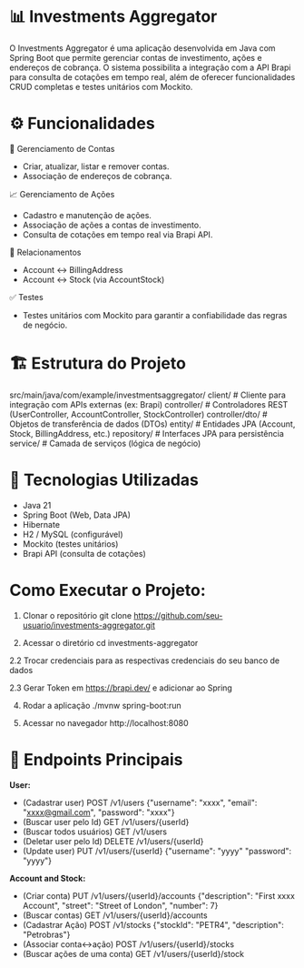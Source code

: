 # 📊 Investments Aggregator

O Investments Aggregator é uma aplicação desenvolvida em Java com Spring Boot que permite gerenciar contas de investimento, ações e endereços de cobrança.
O sistema possibilita a integração com a API Brapi para consulta de cotações em tempo real, além de oferecer funcionalidades CRUD completas e testes unitários com Mockito.

# ⚙️ Funcionalidades
📂 Gerenciamento de Contas

- Criar, atualizar, listar e remover contas.
- Associação de endereços de cobrança.

📈 Gerenciamento de Ações

- Cadastro e manutenção de ações.
- Associação de ações a contas de investimento.
- Consulta de cotações em tempo real via Brapi API.

🔄 Relacionamentos

- Account ↔ BillingAddress
- Account ↔ Stock (via AccountStock)

✅ Testes

- Testes unitários com Mockito para garantir a confiabilidade das regras de negócio.

# 🏗️ Estrutura do Projeto
src/main/java/com/example/investmentsaggregator/
client/ # Cliente para integração com APIs externas (ex: Brapi)
controller/ # Controladores REST (UserController, AccountController, StockController)
controller/dto/ # Objetos de transferência de dados (DTOs)
entity/ # Entidades JPA (Account, Stock, BillingAddress, etc.)
repository/ # Interfaces JPA para persistência
service/ # Camada de serviços (lógica de negócio)

# 🔧 Tecnologias Utilizadas

- Java 21
- Spring Boot (Web, Data JPA)
- Hibernate
- H2 / MySQL (configurável)
- Mockito (testes unitários)
- Brapi API (consulta de cotações)

# Como Executar o Projeto:

1. Clonar o repositório
git clone https://github.com/seu-usuario/investments-aggregator.git

2. Acessar o diretório
cd investments-aggregator

2.2 Trocar credenciais para as respectivas credenciais do seu banco de dados

2.3 Gerar Token em https://brapi.dev/ e adicionar ao Spring

4. Rodar a aplicação
./mvnw spring-boot:run

5. Acessar no navegador
http://localhost:8080

# 📌 Endpoints Principais

**User:**
- (Cadastrar user) POST /v1/users {"username": "xxxx", "email": "xxxx@gmail.com", "password": "xxxx"}
- (Buscar user pelo Id) GET /v1/users/{userId}
- (Buscar todos usuários) GET /v1/users
- (Deletar user pelo Id) DELETE /v1/users/{userId}
- (Update user) PUT /v1/users/{userId} {"username": "yyyy" "password": "yyyy"}

**Account and Stock:**
- (Criar conta) PUT /v1/users/{userId}/accounts {"description": "First xxxx Account", "street": "Street of London", "number": 7}
- (Buscar contas) GET /v1/users/{userId}/accounts
- (Cadastrar Ação) POST /v1/stocks {"stockId": "PETR4", "description": "Petrobras"}
- (Associar conta<->ação) POST /v1/users/{userId}/stocks
- (Buscar ações de uma conta) GET /v1/users/{userId}/stock 
